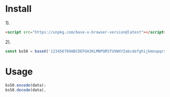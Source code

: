 # Install

1).
``` html
<script src="https://unpkg.com/base-x-browser-version@latest"></script>
```

2).
``` javascript
const bs58 = baseX('123456789ABCDEFGHJKLMNPQRSTUVWXYZabcdefghijkmnopqrstuvwxyz');
```

# Usage

``` javascript
bs58.encode(data);
bs58.decode(data),
```